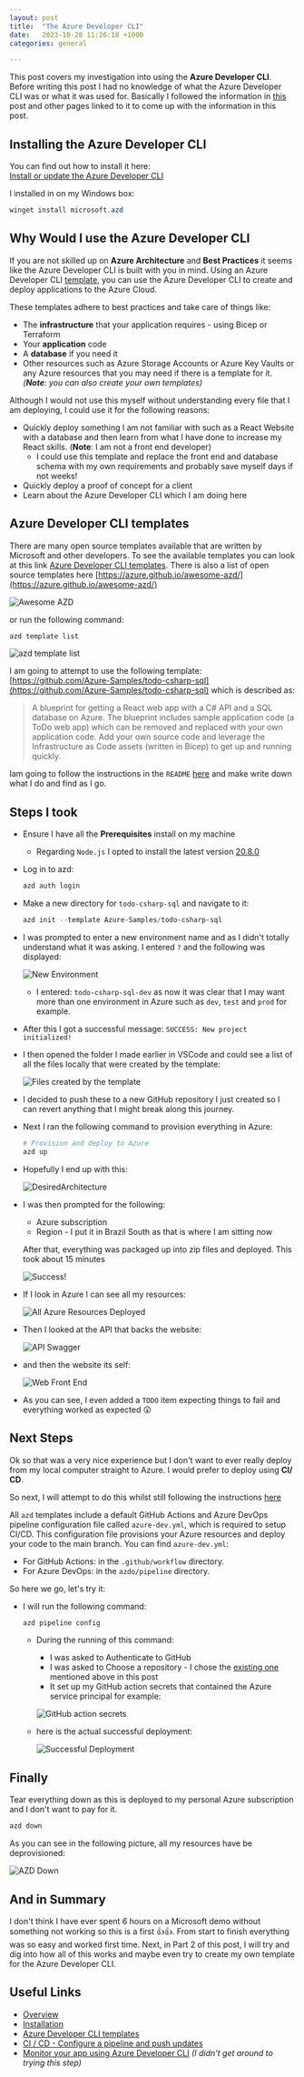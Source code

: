```yaml
---
layout: post
title:  "The Azure Developer CLI"
date:   2023-10-28 11:26:18 +1000
categories: general

---
```


This post covers my investigation into using the **Azure Developer CLI**. Before writing this post I had no knowledge of what the Azure Developer CLI was or what it was used for.
Basically I followed the information in [this](https://learn.microsoft.com/en-us/azure/developer/azure-developer-cli/overview) post and other pages linked to it to come up with the information in this post.

## Installing the Azure Developer CLI

You can find out how to install it here:  
[Install or update the Azure Developer CLI](https://learn.microsoft.com/en-us/azure/developer/azure-developer-cli/install-azd?tabs=winget-windows%2Cbrew-mac%2Cscript-linux&pivots=os-windows)

I installed in on my Windows box:

```powershell
winget install microsoft.azd
```

## Why Would I use the Azure Developer CLI

If you are not skilled up on **Azure Architecture** and **Best Practices** it seems like the Azure Developer CLI is built with you in mind. Using an Azure Developer CLI [template](https://learn.microsoft.com/en-us/azure/developer/azure-developer-cli/azd-templates?tabs=csharp#choose-a-template), you can use the Azure Developer CLI to create and deploy applications to the Azure Cloud.  

These templates adhere to best practices and take care of things like:

* The **infrastructure** that your application requires - using Bicep or Terraform
* Your **application** code
* A **database** if you need it
* Other resources such as Azure Storage Accounts or Azure Key Vaults or any Azure resources that you may need if there is a template for it. *(**Note**: you can also create your own templates)*

Although I would not use this myself without understanding every file that I am deploying, I could use it for the following reasons:

* Quickly deploy something I am not familiar with such as a React Website with a database and then learn from what I have done to increase my React skills. (**Note**: I am not a front end developer)
  * I could use this template and replace the front end and database schema with my own requirements and probably save myself days if not weeks!
* Quickly deploy a proof of concept for a client
* Learn about the Azure Developer CLI which I am doing here

## Azure Developer CLI templates

There are many open source templates available that are written by Microsoft and other developers. To see the available templates you can look at this link [Azure Developer CLI templates](https://learn.microsoft.com/en-us/azure/developer/azure-developer-cli/azd-templates?tabs=csharp#choose-a-template). There is also a list of open source templates here [https://azure.github.io/awesome-azd/](https://azure.github.io/awesome-azd/) 

![Awesome AZD](../assets/azd_awesome-azd.png)

or run the following command:

```powershell
azd template list
```

![azd template list](../assets/azd_list_templates.png)

I am going to attempt to use the following template: [https://github.com/Azure-Samples/todo-csharp-sql](https://github.com/Azure-Samples/todo-csharp-sql) which is described as:

> A blueprint for getting a React web app with a C# API and a SQL database on Azure. The blueprint includes sample application code (a ToDo web app) which can be removed and replaced with your own application code. Add your own source code and leverage the Infrastructure as Code assets (written in Bicep) to get up and running quickly.

Iam going to follow the instructions in the `README` [here](https://github.com/Azure-Samples/todo-csharp-sql/blob/main/README.md) and make write down what I do and find as I go.

## Steps I took

* Ensure I have all the **Prerequisites** install on my machine
  * Regarding `Node.js` I opted to install the latest version [20.8.0](https://nodejs.org/dist/v20.8.0/node-v20.8.0-x64.msi)
* Log in to azd:  
  
  ```powershell
  azd auth login
  ```

* Make a new directory for `todo-csharp-sql` and navigate to it:
  
  ```powershell
  azd init --template Azure-Samples/todo-csharp-sql
  ```  

* I was prompted to enter a new environment name and as I didn't totally understand what it was asking. I entered `?` and the following was displayed:

  ![New Environment](../assets/azd_enter_env_name.png)

  * I entered: `todo-csharp-sql-dev` as now it was clear that I may want more than one environment in Azure such as `dev`, `test` and `prod` for example.

* After this I got a successful message: `SUCCESS: New project initialized!`

* I then opened the folder I made earlier in VSCode and could see a list of all the files locally that were created by the template:

  ![Files created by the template](../assets/azd_file_system_in_vscode.png)

* I decided to push these to a new GitHub repository I just created so I can revert anything that I might break along this journey.

* Next I ran the following command to provision everything in Azure:

  ```powershell
  # Provision and deploy to Azure
  azd up
  ```

* Hopefully I end up with this:

  ![DesiredArchitecture](../assets/azd_architecture.png)

* I was then prompted for the following:
  * Azure subscription
  * Region - I put it in Brazil South as that is where I am sitting now

  After that, everything was packaged up into zip files and deployed. This took about 15 minutes

  ![Success!](../assets/azd_up_deployment_success.png)

* If I look in Azure I can see all my resources:

  ![All Azure Resources Deployed](../assets/azd_all_azure_resources.png)

* Then I looked at the API that backs the website:

  ![API Swagger](../assets/azd_swagger.png)

* and then the website its self:

  ![Web Front End](../assets/azd_web_front_end.png)

* As you can see, I even added a `TODO` item expecting things to fail and everything worked as expected 😲

## Next Steps

Ok so that was a very nice experience but I don't want to ever really deploy from my local computer straight to Azure. I would prefer to deploy using **CI/ CD**. 

So next, I will attempt to do this whilst still following the instructions [here](https://github.com/Azure-Samples/todo-csharp-sql/blob/main/README.md)

All `azd` templates include a default GitHub Actions and Azure DevOps pipeline configuration file called `azure-dev.yml`, which is required to setup CI/CD. This configuration file provisions your Azure resources and deploy your code to the main branch. You can find `azure-dev.yml`:

* For GitHub Actions: in the `.github/workflow` directory.
* For Azure DevOps: in the `azdo/pipeline` directory.

So here we go, let's try it:

* I will run the following command:

  ```powershell
  azd pipeline config
  ```

  * During the running of this command:
    * I was asked to Authenticate to GitHub
    * I was asked to Choose a repository - I chose the [existing one](https://github.com/russellmccloy/todo-csharp-sql) mentioned above in this post
    * It set up my GitHub action secrets that contained the Azure service principal for example:

    ![GitHub action secrets](../assets/azd_github_action_secrets.png)

  * here is the actual successful deployment:

    ![Successful Deployment](../assets/azd_github_action_actual_deployment.png)  

## Finally

Tear everything down as this is deployed to my personal Azure subscription and I don't want to pay for it.

```powershell
azd down 
```

As you can see in the following picture, all my resources have be deprovisioned:

![AZD Down](../assets/azd_down.png)

## And in Summary

I don't think I have ever spent 6 hours on a Microsoft demo without something not working so this is a first 👍👍. From start to finish everything was so easy and worked first time.
Next, in Part 2 of this post, I will try and dig into how all of this works and maybe even try to create my own template for the Azure Developer CLI.

## Useful Links

* [Overview](https://learn.microsoft.com/en-us/azure/developer/azure-developer-cli/overview)
* [Installation](https://learn.microsoft.com/en-us/azure/developer/azure-developer-cli/install-azd?tabs=winget-windows%2Cbrew-mac%2Cscript-linux&pivots=os-windows)
* [Azure Developer CLI templates](https://learn.microsoft.com/en-us/azure/developer/azure-developer-cli/azd-templates?tabs=csharp#choose-a-template)
* [CI / CD - Configure a pipeline and push updates](https://learn.microsoft.com/en-gb/azure/developer/azure-developer-cli/configure-devops-pipeline?tabs=GitHub)
* [Monitor your app using Azure Developer CLI](https://learn.microsoft.com/en-gb/azure/developer/azure-developer-cli/monitor-your-app) *(I didn't get around to trying this step)*
